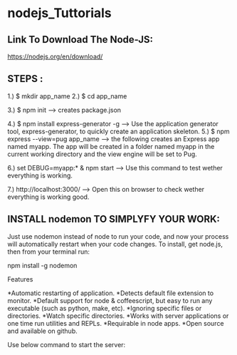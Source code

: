 # nodejs_Tuttorials

Link To Download The Node-JS:
------------------------------

https://nodejs.org/en/download/

STEPS :
------------

1.) $ mkdir app_name
2.) $ cd app_name 

3.) $ npm init --> creates package.json

4.) $ npm install express-generator -g --> Use the application generator tool, express-generator, to quickly create an application                                                  skeleton.
5.) $ npm express --view=pug app_name --> the following creates an Express app named myapp. 
                                      The app will be created in a folder named myapp in the current working directory 
                                      and the view engine will be set to Pug.
                                      
6.) set DEBUG=myapp:* & npm start --> Use this command to test wether everything is working.

7.) http://localhost:3000/ --> Open this on browser to check wether everything is working good.

INSTALL nodemon TO SIMPLYFY YOUR WORK:
-----------------------------------------------

Just use nodemon instead of node to run your code, 
and now your process will automatically restart when your code changes.
To install, get node.js, then from your terminal run:

npm install -g nodemon

Features

*Automatic restarting of application.
*Detects default file extension to monitor.
*Default support for node & coffeescript, but easy to run any executable (such as python, make, etc).
*Ignoring specific files or directories.
*Watch specific directories.
*Works with server applications or one time run utilities and REPLs.
*Requirable in node apps.
*Open source and available on github.

Use below command to start the server:
